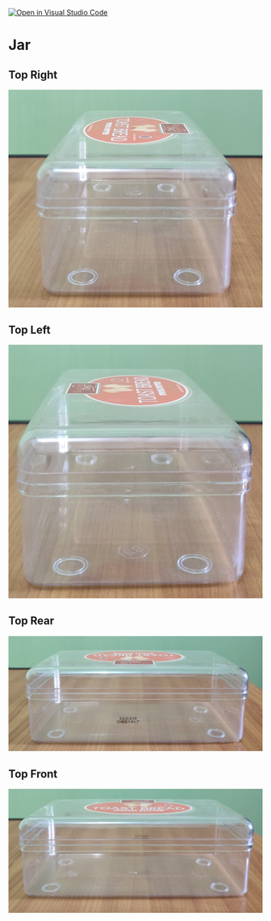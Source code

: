 [![Open in Visual Studio Code](https://classroom.github.com/assets/open-in-vscode-f059dc9a6f8d3a56e377f745f24479a46679e63a5d9fe6f495e02850cd0d8118.svg)](https://classroom.github.com/online_ide?assignment_repo_id=5692044&assignment_repo_type=AssignmentRepo)

# Jar

## Top Right

![Jar-TopFront](assets/Jar-TopRight.jpg)

## Top Left

![Jar-TopLeft](assets/Jar-TopLeft.jpg)

## Top Rear

![Jar-TopRear](assets/Jar-TopRear.jpg)

## Top Front

![Jar-TopFront](assets/Jar-TopFront.jpg)
